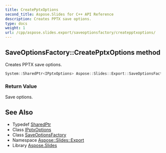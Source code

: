 ```yaml
---
title: CreatePptxOptions
second_title: Aspose.Slides for C++ API Reference
description: Creates PPTX save options.
type: docs
weight: 1
url: /cpp/aspose.slides.export/saveoptionsfactory/createpptxoptions/
---
```

## SaveOptionsFactory::CreatePptxOptions method


Creates PPTX save options.

```cpp
System::SharedPtr<IPptxOptions> Aspose::Slides::Export::SaveOptionsFactory::CreatePptxOptions() override
```


### Return Value

Save options.

## See Also

* Typedef [SharedPtr](../../../system/sharedptr/)
* Class [IPptxOptions](../../ipptxoptions/)
* Class [SaveOptionsFactory](../)
* Namespace [Aspose::Slides::Export](../../)
* Library [Aspose.Slides](../../../)
